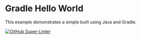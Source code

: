 Gradle Hello World
==================

This example demonstrates a simple built using Java and Gradle. 

[![GitHub Super-Linter](https://github.com/kamalverma007/gradle-springboot/workflows/Lint%20Code%20Base/badge.svg)](https://github.com/marketplace/actions/super-linter)
